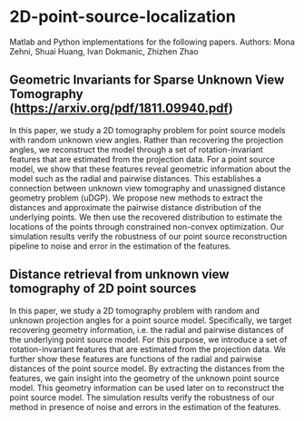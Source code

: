 # 2D-point-source-localization
Matlab and Python implementations for the following papers.
Authors: Mona Zehni, Shuai Huang, Ivan Dokmanic, Zhizhen Zhao

## Geometric Invariants for Sparse Unknown View Tomography (https://arxiv.org/pdf/1811.09940.pdf)
In this paper, we study a 2D tomography problem for point source models with random unknown view angles. 
Rather than recovering the projection angles, we reconstruct the model through a set of rotation-invariant features that are estimated from the projection data. For a point source model, we show that these features reveal geometric information about the model such as the radial and pairwise distances. This establishes a connection between unknown view tomography and unassigned distance geometry problem (uDGP). We propose new methods to extract the distances and approximate the pairwise distance distribution of the underlying points. We then use the recovered distribution to estimate the locations of the points through constrained non-convex optimization. Our simulation results verify the robustness of our point source reconstruction pipeline to noise and error in the estimation of the features.

## Distance retrieval from unknown view tomography of 2D point sources
In this paper, we study a 2D tomography problem with random and unknown projection angles for a point source model. Specifically, we target recovering geometry information, i.e. the radial and pairwise distances of the underlying point source model. For this purpose, we introduce a set of rotation-invariant features that are estimated from the projection data. We further show these features are functions of the radial and pairwise distances of the point source model. By extracting the distances from the features, we gain insight into the geometry of the unknown point source model. This geometry information can be used later on to reconstruct the point source model. The simulation results verify the robustness of our method in presence of noise and errors in the estimation of the features.
